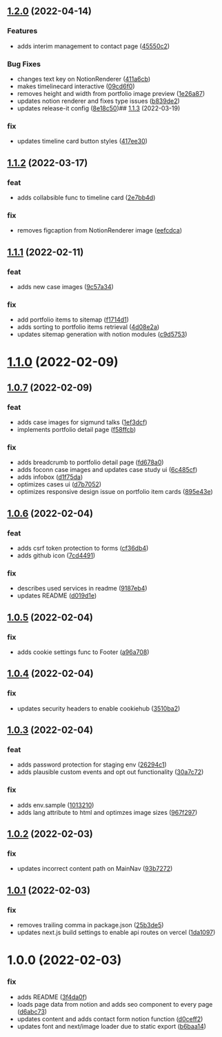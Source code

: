 

## [1.2.0](https://github.com/michlschmitt/portfolio-website/compare/1.1.3...1.2.0) (2022-04-14)


### Features

* adds interim management to contact page ([45550c2](https://github.com/michlschmitt/portfolio-website/commit/45550c2aaf8e1008de705177f7c4af6e7e085c6e))


### Bug Fixes

* changes text key on NotionRenderer ([411a6cb](https://github.com/michlschmitt/portfolio-website/commit/411a6cbb530320ec98d593ebdb0ce72882e52d39))
* makes timelinecard interactive ([09cd6f0](https://github.com/michlschmitt/portfolio-website/commit/09cd6f0d9ff0865c9f801afbbc0fd34112a05d5c))
* removes height and width from portfolio image preview ([1e26a87](https://github.com/michlschmitt/portfolio-website/commit/1e26a87bcb89fef42a48c9605a73f28bc4cdd115))
* updates notion renderer and fixes type issues ([b839de2](https://github.com/michlschmitt/portfolio-website/commit/b839de29245ef0876aaf017057474cedfdf1fcf2))
* updates release-it config ([8e18c50](https://github.com/michlschmitt/portfolio-website/commit/8e18c5066fb7383bfefe9d64e877df7ebbac63b7))## [1.1.3](https://github.com/michlschmitt/portfolio-website/compare/1.1.2...1.1.3) (2022-03-19)


### fix

* updates timeline card button styles ([417ee30](https://github.com/michlschmitt/portfolio-website/commit/417ee303be92569b1689ec99b04983387c2b3369))

## [1.1.2](https://github.com/michlschmitt/portfolio-website/compare/1.1.1...1.1.2) (2022-03-17)


### feat

* adds collabsible func to timeline card ([2e7bb4d](https://github.com/michlschmitt/portfolio-website/commit/2e7bb4d3ea856f7fe0a0e8618b629202b20dccec))

### fix

* removes figcaption from NotionRenderer image ([eefcdca](https://github.com/michlschmitt/portfolio-website/commit/eefcdcab20f015cd8a8089b5391781a433439428))

## [1.1.1](https://github.com/michlschmitt/portfolio-website/compare/1.1.0...1.1.1) (2022-02-11)


### feat

* adds new case images ([9c57a34](https://github.com/michlschmitt/portfolio-website/commit/9c57a34d00e29bc1c774bbfddc5c9a6be377830d))

### fix

* add portfolio items to sitemap ([f1714d1](https://github.com/michlschmitt/portfolio-website/commit/f1714d1daeda8caf04ca047e8c17edd38f306a00))
* adds sorting to portfolio items retrieval ([4d08e2a](https://github.com/michlschmitt/portfolio-website/commit/4d08e2a973f0e991bcde70af612a504059bf61ff))
* updates sitemap generation with notion modules ([c9d5753](https://github.com/michlschmitt/portfolio-website/commit/c9d575394068f0199187816a66e0cddeb0110bf8))

# [1.1.0](https://github.com/michlschmitt/portfolio-website/compare/1.0.7...1.1.0) (2022-02-09)

## [1.0.7](https://github.com/michlschmitt/portfolio-website/compare/1.0.6...1.0.7) (2022-02-09)


### feat

* adds case images for sigmund talks ([1ef3dcf](https://github.com/michlschmitt/portfolio-website/commit/1ef3dcf957da22e66f39f1f9418e73903d82260c))
* implements portfolio detail page ([f58ffcb](https://github.com/michlschmitt/portfolio-website/commit/f58ffcb58aaa8e8c59dca15f6ad699bdd593557c))

### fix

* adds breadcrumb to portfolio detail page ([fd678a0](https://github.com/michlschmitt/portfolio-website/commit/fd678a095799385c4c5c6e108d9ecaae73a930a7))
* adds foconn case images and updates case study ui ([6c485cf](https://github.com/michlschmitt/portfolio-website/commit/6c485cf99af84de9ba4aaf1f9ea5e88294a01cdc))
* adds infobox ([d1f75da](https://github.com/michlschmitt/portfolio-website/commit/d1f75da2004300fea804f17015cabf08f79860d2))
* optimizes cases ui ([d7b7052](https://github.com/michlschmitt/portfolio-website/commit/d7b7052a261d437ea8645538f90f4b8c3ca04798))
* optimizes responsive design issue on portfolio item cards ([895e43e](https://github.com/michlschmitt/portfolio-website/commit/895e43e998c8e9c6af39e2afe2808705b04d4400))

## [1.0.6](https://github.com/michlschmitt/portfolio-website/compare/1.0.5...1.0.6) (2022-02-04)


### feat

* adds csrf token protection to forms ([cf36db4](https://github.com/michlschmitt/portfolio-website/commit/cf36db4edf699bf2e5d1b537afed025f45242bf9))
* adds github icon ([7cd4491](https://github.com/michlschmitt/portfolio-website/commit/7cd4491a486ee3710615e9f80972b7b54693a7dd))

### fix

* describes used services in readme ([9187eb4](https://github.com/michlschmitt/portfolio-website/commit/9187eb44486c757d64a08b8477b676dc72005adc))
* updates README ([d019d1e](https://github.com/michlschmitt/portfolio-website/commit/d019d1eafd96fcaa1399a1bf83505d424e32c5e7))

## [1.0.5](https://github.com/michlschmitt/portfolio-website/compare/1.0.4...1.0.5) (2022-02-04)


### fix

* adds cookie settings func to Footer ([a96a708](https://github.com/michlschmitt/portfolio-website/commit/a96a7084103159db49215a2c81a047e2444efd72))

## [1.0.4](https://github.com/michlschmitt/portfolio-website/compare/1.0.3...1.0.4) (2022-02-04)


### fix

* updates security headers to enable cookiehub ([3510ba2](https://github.com/michlschmitt/portfolio-website/commit/3510ba2b90ee3a43192875f0a59947448a3330f7))

## [1.0.3](https://github.com/michlschmitt/portfolio-website/compare/1.0.2...1.0.3) (2022-02-04)


### feat

* adds password protection for staging env ([26294c1](https://github.com/michlschmitt/portfolio-website/commit/26294c1e187564b76a2427ce79ed4d43f88a6e45))
* adds plausible custom events and opt out functionality ([30a7c72](https://github.com/michlschmitt/portfolio-website/commit/30a7c729d53695882a032fba4daad12be9738688))

### fix

* adds env.sample ([1013210](https://github.com/michlschmitt/portfolio-website/commit/10132106941bb8b1b54b6048efbd47bba6fcbd20))
* adds lang attribute to html and optimzes image sizes ([967f297](https://github.com/michlschmitt/portfolio-website/commit/967f29781c547f0c033630652b8ad442962dc3ce))

## [1.0.2](https://github.com/michlschmitt/portfolio-website/compare/1.0.1...1.0.2) (2022-02-03)


### fix

* updates incorrect content path on MainNav ([93b7272](https://github.com/michlschmitt/portfolio-website/commit/93b7272549b2e925678bfa8ec0902394e00af81b))

## [1.0.1](https://github.com/michlschmitt/portfolio-website/compare/1.0.0...1.0.1) (2022-02-03)


### fix

* removes trailing comma in package.json ([25b3de5](https://github.com/michlschmitt/portfolio-website/commit/25b3de5c186d2831190fcd2c3e07708abb372da0))
* updates next.js build settings to enable api routes on vercel ([1da1097](https://github.com/michlschmitt/portfolio-website/commit/1da1097e51c8326036c7f4174fc9238ad452df41))

# 1.0.0 (2022-02-03)


### fix

* adds README ([3f4da0f](https://github.com/michlschmitt/nextjs-website/commit/3f4da0f44c31ca5f421405ad21966d043f2d8797))
* loads page data from notion and adds seo component to every page ([d6abc73](https://github.com/michlschmitt/nextjs-website/commit/d6abc73cc8dbc8fe7dc49dedbbc3d3a571bf3b27))
* updates content and adds contact form notion function ([d0ceff2](https://github.com/michlschmitt/nextjs-website/commit/d0ceff2dff53a5d2bee8b121473ec0220f887f29))
* updates font and next/image loader due to static export ([b6baa14](https://github.com/michlschmitt/nextjs-website/commit/b6baa1435025f59fa813968d86bb3749cf522fa9))